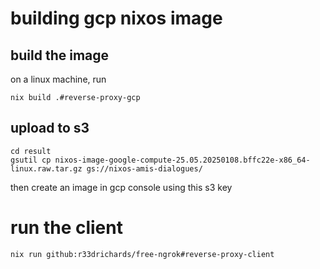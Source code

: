 # building gcp nixos image 

## build the image

on a linux machine, run 

```
nix build .#reverse-proxy-gcp
```

## upload to s3

```
cd result
gsutil cp nixos-image-google-compute-25.05.20250108.bffc22e-x86_64-linux.raw.tar.gz gs://nixos-amis-dialogues/
```

then create an image in gcp console using this s3 key


# run the client 

```
nix run github:r33drichards/free-ngrok#reverse-proxy-client
```